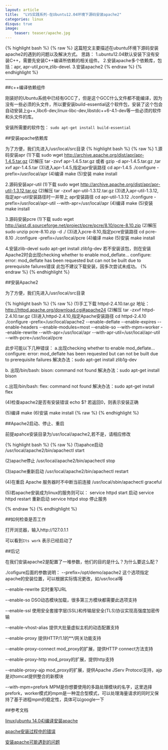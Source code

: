 ```yaml
---
layout: article
title:  "LVS实践系列-在Ubuntu12.04环境下源码安装apache2"
categories: linux
disqus: true
image:
    teaser: teaser/apache.jpg
---
```


{% highlight bash %}
{% raw %}
这篇短文主要描述在ubuntu环境下源码安装apache2的遇到的问题以及解决方式。
思路：
1.ubuntu12.04默认安装下没有安装C++，需要先安装C++编译所依赖的相关组件。
2.安装apache多个依赖库，包括：apr, apr-util,pcre,zlib-devel.
3.安装apache2
{% endraw %}
{% endhighlight %}

---

##c++编译依赖组件

刚装好的Ubuntu系统中已经有GCC了，但是这个GCC什么文件都不能编译，因为没有一些必须的头文件，所以要安装build-essential这个软件包，安装了这个包会自动安装上g++,libc6-dev,linux-libc-dev,libstdc++6-4.1-dev等一些必须的软件和头文件的库。

安装所需要的软件包： 
`sudo apt-get install build-essential`


##安装apache依赖库

为了方便，我们先进入/usr/local/src目录
{% highlight bash %}
{% raw %}
1.源码安装apr
(1)下载
sudo wget http://archive.apache.org/dist/apr/apr-1.4.5.tar.gz
(2)解压
tar -zxvf apr-1.4.5.tar.gz
或者 gzip -d apr-1.4.5.tar.gz ,tar xvf apr-1.4.5.tar
(3)进入apr-1.4.5,指定apr安装路径
cd apr-1.4.5
./configure -prefix=/usr/local/apr
(4)编译
make
(5)安装
make install

2.源码安装apr-util
(1)下载
sudo wget http://archive.apache.org/dist/apr/apr-util-1.3.12.tar.gz
(2)解压
tar -zxvf apr-util-1.3.12.tar.gz
(3)进入apr-util-1.3.12,指定apr-util安装路径时一并带上 apr安装路径
cd apr-util-1.3.12
./configure -prefix=/usr/local/apr-util --with-apr=/usr/local/apr
(4)编译
make
(5)安装
make install

3.源码安装pcre
(1)下载
sudo wget http://jaist.dl.sourceforge.net/project/pcre/pcre/8.10/pcre-8.10.zip
(2)解压
sudo unzip pcre-8.10.zip -d ./
(3)进入pcre-8.10,指定pcre安装路径
cd pcre-8.10
./configure -prefix=/usr/local/pcre
(4)编译
make
(5)安装
make install

4.安装zlib-devel
sudo apt-get install zlib1g-dev
若不安装该包，则在安装Apache2时会出现checking whether to enable mod_deflate... configure: error: 
mod_deflate has been requested but can not be built due to prerequisite failures错误
此包不建议下载安装，因多次尝试未成功。
{% endraw %}
{% endhighlight %}

##安装Apache2

为了方便，我们先进入/usr/local/src目录

{% highlight bash %}
{% raw %}
(1)手工下载 httpd-2.4.10.tar.gz  地址：http://httpd.apache.org/download.cgi#apache24
(2)解压
tar -zxvf httpd-2.4.10.tar.gz
(3)进入httpd-2.4.10,指定Apache安装路径
cd httpd-2.4.10
./configure -prefix=/usr/local/apache2 --enable-deflate --enable-expires --enable-headers --enable-modules=most 
--enable-so --with-mpm=worker --enable-rewrite --with-apr=/usr/local/apr --with-apr-util=/usr/local/apr-util 
--with-pcre=/usr/local/pcre

此步可能以下几种错误：
a.出现checking whether to enable mod_deflate... configure: error: mod_deflate has been requested but 
can not be built due to prerequisite failures
解决办法：sudo apt-get install zlib1g-dev

b. 出现/bin/bash: bison: command not found
解决办法：sudo apt-get install bison

c.出现/bin/bash: flex: command not found
解决办法：sudo apt-get install flex

(4)检查apache2是否有安装错误
echo $?
若返回0，则表示安装正确

(5)编译
make
(6)安装
make install
{% raw %}
{% endhighlight %}

##Apache2启动、停止、重启

前提apahce安装目录为/usr/local/apache2,若不是，请相应修改

{% highlight bash %}
{% raw %}
(1)apahce启动
/usr/local/apache2/bin/apachectl start

(2)apache停止
/usr/local/apache2/bin/apachectl stop 

(3)apache重新启动
/usr/local/apache2/bin/apachectl restart

(4)在重启 Apache 服务器时不中断当前连接
/usr/local/sbin/apachectl graceful 

(5)若apache安装成为linux的服务则可以： 
service httpd start 启动 
service httpd restart 重新启动 
service httpd stop 停止服务

{% endraw %}
{% endhighlight %}

##如何检查是否工作

打开浏览器，输入http://127.0.1.1

可以看到`Its work` 表示已经启动了


##后记

在我们安装apache2是配置了一堆参数，他们的目的是什么？为什么要这么配？

./cofigure后面的参数说明：
--prefix=/opt/demo/apache2 这个选项指定apache的安装位置，可以根据实际情况更改，如/usr/local等

--enable-rewrite 实时重写URL

--enable-so DSO动态模块加载，很多第三方模块都需要此选项支持

--enable-ssl 使用安全套接字层(SSL)和传输层安全(TLS)协议实现高强度加密传输

--enable-vhost-alias 提供大批量虚拟主机的动态配置支持

--enable-proxy 提供HTTP/1.1的**/网关功能支持

--enable-proxy-connect mod_proxy的扩展，提供HTTP connect方法支持

--enable-proxy-http mod_proxy的扩展，提供http支持

--enable-proxy-ajp mod_proxy的扩展，提供Apache JServ Protocol支持，ajp是对tomcat提供整合的新模块

--with-mpm=prefork MPM是你想要使用的多路处理模块的名字，这里选择prefork，worker模式的mpm是一种混合型模式，可以处理海量请求的同时又保持了基于进程mpm的稳定性，具体可以google一下

##参考文档

[linux(ubuntu 14.04)编译安装apache](http://blog.csdn.net/ejc2001/article/details/24765355)

[apache安装过程中的错误](http://blog.chinaunix.net/uid-20765335-id-1850491.html)

[安装apache可能遇到的问题](http://dinghaoliang.blog.163.com/blog/static/12654071420097254115963/)

